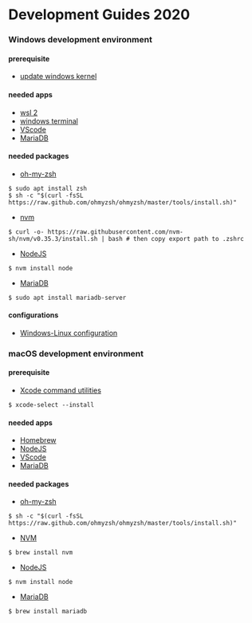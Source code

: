 # Development Guides 2020

### Windows development environment

#### prerequisite

- [update windows kernel](https://aka.ms/wsl2kernel)

#### needed apps

- [wsl 2](https://docs.microsoft.com/en-us/windows/wsl/install-win10)
- [windows terminal](https://www.microsoft.com/en-us/p/windows-terminal/9n0dx20hk701?activetab=pivot:overviewtab)
- [VScode](https://code.visualstudio.com/)
- [MariaDB](https://mariadb.org/)

#### needed packages

- [oh-my-zsh]()
```
$ sudo apt install zsh
$ sh -c "$(curl -fsSL https://raw.github.com/ohmyzsh/ohmyzsh/master/tools/install.sh)"
```
- [nvm]()
```
$ curl -o- https://raw.githubusercontent.com/nvm-sh/nvm/v0.35.3/install.sh | bash # then copy export path to .zshrc
```
- [NodeJS]()
```
$ nvm install node
```

- [MariaDB](https://www.digitalocean.com/community/tutorials/how-to-install-mariadb-on-ubuntu-20-04)
```
$ sudo apt install mariadb-server
```

#### configurations

- [Windows-Linux configuration](https://dev.to/seanwelshbrown/setting-up-windows-subsystem-for-linux-wsl-2-as-a-bootcamp-grad-1e7)

### macOS development environment

#### prerequisite

- [Xcode command utilities](https://osxdaily.com/2014/02/12/install-command-line-tools-mac-os-x/)
```
$ xcode-select --install
```

#### needed apps

- [Homebrew](https://brew.sh/)
- [NodeJS](https://nodejs.org)
- [VScode](https://code.visualstudio.com/)
- [MariaDB](https://mariadb.org/)

#### needed packages

- [oh-my-zsh]()
```
$ sh -c "$(curl -fsSL https://raw.github.com/ohmyzsh/ohmyzsh/master/tools/install.sh)"
```
- [NVM]()
```
$ brew install nvm
```
- [NodeJS]()

```
$ nvm install node
```

- [MariaDB]()

```
$ brew install mariadb
```
